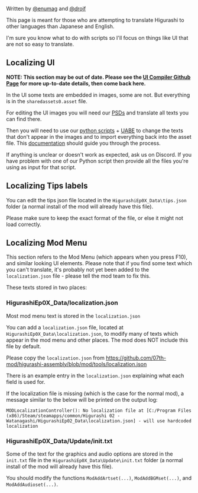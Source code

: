 Written by [@enumag](https://github.com/enumag) and [@drojf](https://github.com/drojf)

This page is meant for those who are attempting to translate Higurashi to other languages than Japanese and English.

I'm sure you know what to do with scripts so I'll focus on things like UI that are not so easy to translate.

## Localizing UI

**NOTE: This section may be out of date. Please see the [UI Compiler Github Page](https://github.com/07th-mod/ui-editing-scripts) for more up-to-date details, then come back here.**

In the UI some texts are embedded in images, some are not. But everything is in the `sharedassets0.asset` file.

For editing the UI images you will need our [PSDs](https://github.com/07th-mod/patch-releases/releases/download/developer-v1.0/translation_psds.7z) and translate all texts you can find there.

Then you will need to use our [python scripts](https://github.com/07th-mod/ui-editing-scripts) + [UABE](https://7daystodie.com/forums/showthread.php?22675-Unity-Assets-Bundle-Extractor) to change the texts that don't appear in the images and to import everything back into the asset file. This [documentation](https://github.com/07th-mod/ui-editing-scripts) should guide you through the process.

If anything is unclear or doesn't work as expected, ask us on Discord. If you have problem with one of our Python script then provide all the files you're using as input for that script.


## Localizing Tips labels

You can edit the tips json file located in the `HigurashiEp0X_Data\tips.json` folder (a normal install of the mod will already have this file).

Please make sure to keep the exact format of the file, or else it might not load correctly.

## Localizing Mod Menu

This section refers to the Mod Menu (which appears when you press F10), and similar looking UI elements. Please note that if you find some text which you can't translate, it's probably not yet been added to the `localization.json` file - please tell the mod team to fix this.

These texts stored in two places:

### HigurashiEp0X_Data/localization.json

Most mod menu text is stored in the `localization.json`

You can add a `localization.json` file, located at `HigurashiEp0X_Data\localization.json`, to modify many of texts which appear in the mod menu and other places. The mod does NOT include this file by default.

Please copy the `localization.json` from <https://github.com/07th-mod/higurashi-assembly/blob/mod/tools/localization.json>

There is an example entry in the `localization.json` explaining what each field is used for.

If the localization file is missing (which is the case for the normal mod), a message similar to the below will be printed on the output log:

`MODLocalizationController(): No localization file at [C:/Program Files (x86)/Steam/steamapps/common/Higurashi 02 - Watanagashi/HigurashiEp02_Data\localization.json] - will use hardcoded localization`

### HigurashiEp0X_Data/Update/init.txt

Some of the text for the graphics and audio options are stored in the `init.txt` file in the `HigurashiEp0X_Data\Update\init.txt` folder (a normal install of the mod will already have this file).

You should modify the functions `ModAddArtset(...)`, `ModAddBGMset(...)`, and `ModAddAudioset(...)`.
